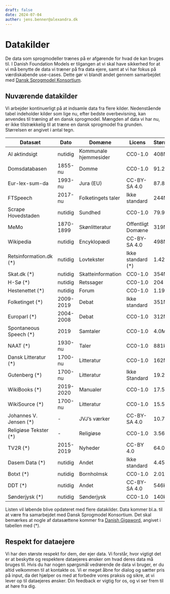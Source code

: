 ```yaml
---
draft: false
date: 2024-07-04
auther: jens.benner@alexandra.dk
---
```



# Datakilder
De data som sprogmodeller trænes på er afgørende for hvad de kan bruges til. I Danish Foundation Models er tilgangen at vi skal have sikkerhed for at vi må benytte de data vi træner på fra data ejere, samt at vi har fokus på værdiskabende use-cases. Dette gør vi blandt andet gennem samarbejdet med [Dansk Sprogmodel Konsortium](https://alexandra.dk/dansk-sprogmodel-konsortium/).

<!-- more -->
## Nuværende datakilder
Vi arbejder kontinuerligt på at indsamle data fra flere kilder. Nedenstående tabel indeholder kilder som lige nu, efter bedste overbevisning, kan anvendes til træning af en dansk sprogmodel. Mængden af data vi har nu, er ikke tilstrækkelig til at træne en dansk sprogmodel fra grunden. Størrelsen er angivet i antal tegn.


| Datasæt                   | Dato	      | Domæne	              | Licens	           | Størrelse |
| --------------------------|-------------|-----------------------|--------------------|----------|
| AI aktindsigt 	        | nutidig     | Kommunale hjemmesider   |	CC0-1.0		       | 408M      |
| Domsdatabasen	            | 1855-nu	  | Domme	                | CC0-1.0		       | 91.2M      |
| Eur-lex-sum-da            | 1993-nu     | Jura (EU)	           |  CC-BY-SA 4.0 	   | 87.8M      |
| FTSpeech	                | 2017-nu	  | Folketingets taler	    | Ikke standard 	   | 244M      |
| Scrape Hovedstaden	    | nutidig	  | Sundhed	                | CC0-1.0		       | 79.9M      |
| MeMo                      | 1870-1899	  | Skønlitteratur	     |    Offentligt Domæne  | 319M      |
| Wikipedia	                | nutidig	  | Encyklopædi	            | CC-BY-SA 4.0	   | 498M      |
| Retsinformation.dk (*)	| nutidig	  | Lovtekster	            | Ikke standard (*)  | 1.42G      |            
| Skat.dk (*)	            | nutidig	  | Skatteinformation	    | CC0-1.0		       | 354M      |
| H-Sø (*)	                | nutidig     | Retssager	         |    CC0-1.0		       | 204      |
| Hestenettet (*)	        | nutidig	  | Forum	                | CC0-1.0		       | 1.19G      |
| Folketinget (*)	        | 2009-2019	  | Debat	               |  Ikke standard 	   | 351M      |
| Europarl (*)	            | 2004-2008	  | Debat	              |   CC0-1.0		       | 312M      |
| Spontaneous Speech (*)	| 2019	      | Samtaler	            | CC0-1.0		       | 4.0M      |
| NAAT (*)	                | 1930-nu	  | Taler	                | CC0-1.0		       | 881k      |
| Dansk Litteratur (*)	    | 1700-nu	  | Litteratur	            | CC0-1.0		       | 162M      |
| Gutenberg (*)	            | 1700-nu	  | Litteratur	           |  Ikke Standard	   | 19.2M      |
| WikiBooks (*)	            | 2019-2020	  | Manualer	           |  CC0-1.0		       | 17.5M      |
| WikiSource (*)	        | 1700-nu	  | Litteratur	            | CC0-1.0		       | 15.5M      |
| Johannes V. Jensen (*)	| -	          | JVJ’s værker	        | CC-BY-SA 4.0	   | 10.7M      |
| Religiøse Tekster (*)     | -	          | Religiøse	            | CC0-1.0		       | 3.56M      |
| TV2R (*)	                | 2015-2019	  | Nyheder	              |   CC-BY 4.0		   | 64.04M      |
| Dasem Data (*)	        | nutidig	  | Andet	                | Ikke standard	   | 4.45M      |
| Botxt (*)	                | nutidig	  | Bornholmsk	         |    CC0-1.0		       | 2.01M      |
| DDT (*)	                | nutidig	  | Andet	                | CC-BY-SA 4.0	   | 546k      |
| Sønderjysk (*)	        |nutidig	  | Sønderjysk	           |  CC0-1.0		       | 140k      |

Listen vil løbende blive opdateret med flere datakilder. Data kommer bl.a. til at være fra samarbejdet med Dansk Sprogmodel Konsortium. Det skal bemærkes at nogle af datasættene kommer fra [Danish Gigaword](https://gigaword.dk/), angivet i tabellen med (*).

## Respekt for dataejere
Vi har den største respekt for dem, der ejer data. Vi forstår, hvor vigtigt det er at beskytte og respektere dataejeres ønsker om hvad deres data må bruges til. Hvis du har nogen spørgsmål vedrørende de data vi bruger, er du altid velkommen til at kontakte os. Vi er meget åbne for dialog og sætter pris på input, da det hjælper os med at forbedre vores praksis og sikre, at vi lever op til dataejeres ønsker. Din feedback er vigtig for os, og vi ser frem til at høre fra dig.
